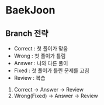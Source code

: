 # BaekJoon

## Branch 전략
* Correct : 첫 풀이가 맞음
* Wrong : 첫 풀이가 틀림
* Answer : 나와 다른 풀이
* Fixed : 첫 풀이가 틀린 문제를 고침
* Review : 복습

1. Correct -> Answer -> Review
2. Wrong(Fixed) -> Answer -> Review
